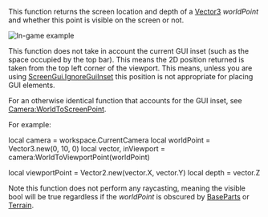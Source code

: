 This function returns the screen location and depth of a [Vector3](https://developer.roblox.com/en-us/api-reference/datatype/Vector3) _worldPoint_ and whether this point is visible on the screen or not.

![In-game example](https://developer.roblox.com/assets/blte6e03947775417f3/WorldToViewportPointImage.jpg)

This function does not take in account the current GUI inset (such as the space occupied by the top bar). This means the 2D position returned is taken from the top left corner of the viewport. This means, unless you are using [ScreenGui.IgnoreGuiInset](https://developer.roblox.com/en-us/api-reference/property/ScreenGui/IgnoreGuiInset) this position is not appropriate for placing GUI elements.

For an otherwise identical function that accounts for the GUI inset, see [Camera:WorldToScreenPoint](https://developer.roblox.com/en-us/api-reference/function/Camera/WorldToScreenPoint).

For example:

local camera = workspace.CurrentCamera
local worldPoint = Vector3.new(0, 10, 0)
local vector, inViewport = camera:WorldToViewportPoint(worldPoint)

local viewportPoint = Vector2.new(vector.X, vector.Y)
local depth = vector.Z

Note this function does not perform any raycasting, meaning the visible bool will be true regardless if the _worldPoint_ is obscured by [BaseParts](https://developer.roblox.com/en-us/api-reference/class/BasePart) or [Terrain](https://developer.roblox.com/en-us/api-reference/class/Terrain).
